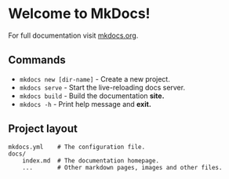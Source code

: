 # Welcome to MkDocs!

For full documentation visit [mkdocs.org](https://www.mkdocs.org).

## Commands

* `mkdocs new [dir-name]` - Create a new project.
* `mkdocs serve` - Start the live-reloading docs server.
* `mkdocs build` - Build the documentation **site.**
* `mkdocs -h` - Print help message and **exit.**

## Project layout

```
mkdocs.yml    # The configuration file.
docs/
    index.md  # The documentation homepage.
    ...       # Other markdown pages, images and other files.
```